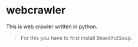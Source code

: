 # webcrawler
This is web crawler written in python.

>For this you have to first install BeautifulSoup.
